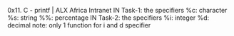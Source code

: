 0x11. C - printf | ALX Africa Intranet
IN Task-1: the specifiers
%c: character
%s: string
%%: percentage
IN Task-2: the specifiers
%i: integer
%d: decimal
note: only 1 function for i and d specifier
